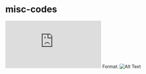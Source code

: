 # misc-codes


![GitHub Logo](https://www.avayeshahir.com/uploads/classCategoryFiles/Big_Book_New_Edition.pdf)
Format: ![Alt Text](url)
